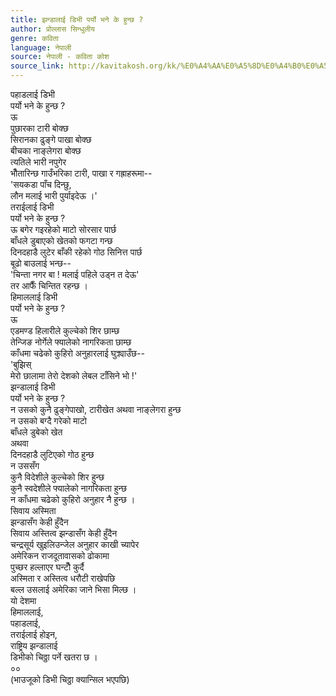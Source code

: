 ```yaml
---
title: झन्डालाई डिभी पर्यो भने के हुन्छ ?
author: प्रोल्लास सिन्धुलीय
genre: कविता
language: नेपाली
source: नेपाली - कविता कोश
source_link: http://kavitakosh.org/kk/%E0%A4%AA%E0%A5%8D%E0%A4%B0%E0%A5%8B%E0%A4%B2%E0%A5%8D%E0%A4%B2%E0%A4%BE%E0%A4%B8_%E0%A4%B8%E0%A4%BF%E0%A4%A8%E0%A5%8D%E0%A4%A7%E0%A5%81%E0%A4%B2%E0%A5%80%E0%A4%AF
---
```


पहाडलाई डिभी  
पर्यो भने के हुन्छ ?  
ऊ  
पुछारका टारी बोक्छ  
सिरानका ढुङ्गे पाखा बोक्छ  
बीचका नाङ्लेगरा बोक्छ  
त्यतिले भारी नपुगेर  
भौँतारिन्छ गाउँभरिका टारी, पाखा र गह्राहरूमा--  
'सयकडा पाँच दिन्छु,  
लौन मलाई भारी पुर्याइदेऊ ।'  
तराईलाई डिभी  
पर्यो भने के हुन्छ ?  
ऊ बगेर गइरहेको माटो सोरसार पार्छ  
बाँधले डुबाएको खेतको फगटा गन्छ  
दिनदहाडै लुटेर बाँकी रहेको गोठ सिनित्त पार्छ  
बूढो बाउलाई भन्छ--  
'चिन्ता नगर बा ! मलाई पहिले उड्न त देऊ'  
तर आफैँ चिन्तित रहन्छ ।  
हिमाललाई डिभी  
पर्यो भने के हुन्छ ?  
ऊ  
एडमण्ड हिलारीले कुल्चेको शिर छाम्छ  
तेन्जिङ नोर्गेले फ्यालेको नागरिकता छाम्छ  
काँधमा चढेको कुहिरो अनुहारलाई घुक्र्याउँछ--  
'बुझिस्  
मेरो छालामा तेरो देशको लेबल टाँसिने भो !'  
झन्डालाई डिभी  
पर्यो भने के हुन्छ ?  
न उसको कुनै ढुङ्गेपाखो, टारीखेत अथवा नाङ्लेगरा हुन्छ  
न उसको बग्दै गरेको माटो  
बाँधले डुबेको खेत  
अथवा  
दिनदहाडै लुटिएको गोठ हुन्छ  
न उससँग  
कुनै विदेशीले कुल्चेको शिर हुन्छ  
कुनै स्वदेशीले फ्यालेको नागरिकता हुन्छ  
न काँधमा चढेको कुहिरो अनुहार नै हुन्छ ।  
सिवाय अस्मिता  
झन्डासँग केही हुँदैन  
सिवाय अस्तित्व झन्डासँग केही हुँदैन  
चन्द्रसूर्य खुइलिउन्जेल अनुहार काखी च्यापेर  
अमेरिकन राजदूतावासको ढोकामा  
पुच्छर हल्लाएर घन्टौँ कुर्दै  
अस्मिता र अस्तित्व धरौटी राखेपछि  
बल्ल उसलाई अमेरिका जाने भिसा मिल्छ ।  
यो देशमा  
हिमाललाई,  
पहाडलाई,  
तराईलाई होइन,  
राष्ट्रिय झन्डालाई  
डिभीको चिठ्ठा पर्ने खतरा छ ।  
००  
(भाउजूको डिभी चिठ्ठा क्यान्सिल भएपछि)
